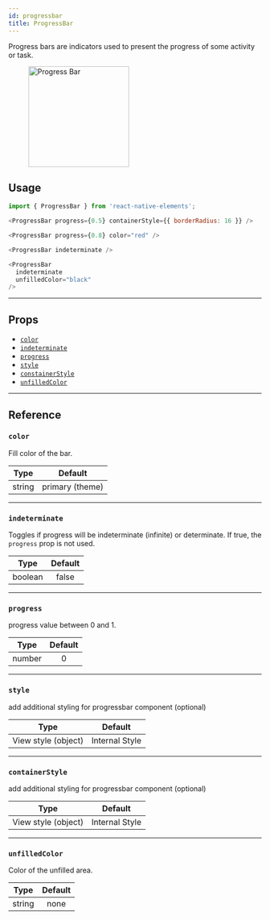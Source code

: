 ```yaml
---
id: progressbar
title: ProgressBar
---
```


Progress bars are indicators used to present the progress of some activity or task.

<div class="component-preview">
  <figure>
    <img style="height:200px" src="/react-native-elements/img/progressbar.png" alt="Progress Bar" />
  </figure>
</div>

## Usage

```js
import { ProgressBar } from 'react-native-elements';

<ProgressBar progress={0.5} containerStyle={{ borderRadius: 16 }} />

<ProgressBar progress={0.8} color="red" />

<ProgressBar indeterminate />

<ProgressBar
  indeterminate
  unfilledColor="black"
/>
```

---

## Props

- [`color`](#color)
- [`indeterminate`](#indeterminate)
- [`progress`](#progress)
- [`style`](#style)
- [`constainerStyle`](#constainerStyle)
- [`unfilledColor`](#unfilledColor)

---

## Reference

### `color`

Fill color of the bar.

|      Type      | Default |
| :------------: | :-----: |
|  string | primary (theme) |

---

### `indeterminate`

Toggles if progress will be indeterminate (infinite) or determinate. If true, the `progress` prop is not used.

|  Type   | Default |
| :-----: | :-----: |
| boolean |  false  |

---

### `progress`

progress value between 0 and 1.

|  Type  | Default |
| :----: | :-----: |
| number |    0    |

---

### `style`

add additional styling for progressbar component (optional)

|        Type         |    Default     |
| :-----------------: | :------------: |
| View style (object) | Internal Style |

---

### `containerStyle`

add additional styling for progressbar component (optional)

|        Type         |    Default     |
| :-----------------: | :------------: |
| View style (object) | Internal Style |

---

### `unfilledColor`

Color of the unfilled area.

|      Type      | Default |
| :------------: | :-----: |
| string |  none   |
